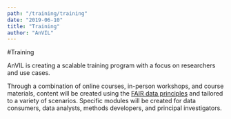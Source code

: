 ```yaml
---
path: "/training/training"
date: "2019-06-10"
title: "Training"
author: "AnVIL"
---
```


#Training

<hero small>AnVIL is creating a scalable training program with a focus on researchers and use cases.</hero>

Through a combination of online courses, in-person workshops, and course materials, content will be created using the [FAIR data principles](https://www.nature.com/articles/sdata201618) and tailored to a variety of scenarios. Specific modules will be created for data consumers, data analysts, methods developers, and principal investigators.

